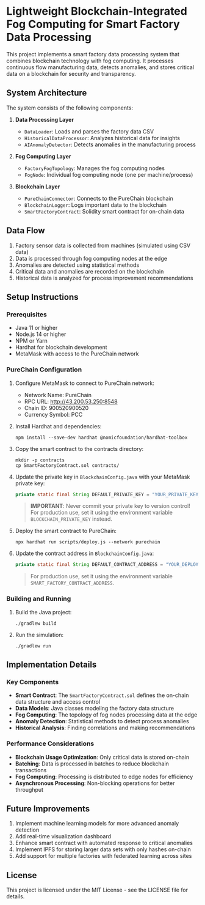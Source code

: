 # Lightweight Blockchain-Integrated Fog Computing for Smart Factory Data Processing

This project implements a smart factory data processing system that combines blockchain technology with fog computing. It processes continuous flow manufacturing data, detects anomalies, and stores critical data on a blockchain for security and transparency.

## System Architecture

The system consists of the following components:

1. **Data Processing Layer**
   - `DataLoader`: Loads and parses the factory data CSV
   - `HistoricalDataProcessor`: Analyzes historical data for insights
   - `AIAnomalyDetector`: Detects anomalies in the manufacturing process

2. **Fog Computing Layer**
   - `FactoryFogTopology`: Manages the fog computing nodes
   - `FogNode`: Individual fog computing node (one per machine/process)

3. **Blockchain Layer**
   - `PureChainConnector`: Connects to the PureChain blockchain
   - `BlockchainLogger`: Logs important data to the blockchain
   - `SmartFactoryContract`: Solidity smart contract for on-chain data

## Data Flow

1. Factory sensor data is collected from machines (simulated using CSV data)
2. Data is processed through fog computing nodes at the edge
3. Anomalies are detected using statistical methods
4. Critical data and anomalies are recorded on the blockchain
5. Historical data is analyzed for process improvement recommendations

## Setup Instructions

### Prerequisites

- Java 11 or higher
- Node.js 14 or higher
- NPM or Yarn
- Hardhat for blockchain development
- MetaMask with access to the PureChain network

### PureChain Configuration

1. Configure MetaMask to connect to PureChain network:
   - Network Name: PureChain
   - RPC URL: http://43.200.53.250:8548
   - Chain ID: 900520900520
   - Currency Symbol: PCC

2. Install Hardhat and dependencies:
   ```
   npm install --save-dev hardhat @nomicfoundation/hardhat-toolbox
   ```

3. Copy the smart contract to the contracts directory:
   ```
   mkdir -p contracts
   cp SmartFactoryContract.sol contracts/
   ```

4. Update the private key in `BlockchainConfig.java` with your MetaMask private key:
   ```java
   private static final String DEFAULT_PRIVATE_KEY = "YOUR_PRIVATE_KEY_HERE";
   ```
   
   > **IMPORTANT**: Never commit your private key to version control! For production use,
   > set it using the environment variable `BLOCKCHAIN_PRIVATE_KEY` instead.

5. Deploy the smart contract to PureChain:
   ```
   npx hardhat run scripts/deploy.js --network purechain
   ```
   
6. Update the contract address in `BlockchainConfig.java`:
   ```java
   private static final String DEFAULT_CONTRACT_ADDRESS = "YOUR_DEPLOYED_CONTRACT_ADDRESS";
   ```
   
   > For production use, set it using the environment variable `SMART_FACTORY_CONTRACT_ADDRESS`.

### Building and Running

1. Build the Java project:
   ```
   ./gradlew build
   ```

2. Run the simulation:
   ```
   ./gradlew run
   ```

## Implementation Details

### Key Components

- **Smart Contract**: The `SmartFactoryContract.sol` defines the on-chain data structure and access control
- **Data Models**: Java classes modeling the factory data structure
- **Fog Computing**: The topology of fog nodes processing data at the edge
- **Anomaly Detection**: Statistical methods to detect process anomalies
- **Historical Analysis**: Finding correlations and making recommendations

### Performance Considerations

- **Blockchain Usage Optimization**: Only critical data is stored on-chain
- **Batching**: Data is processed in batches to reduce blockchain transactions
- **Fog Computing**: Processing is distributed to edge nodes for efficiency
- **Asynchronous Processing**: Non-blocking operations for better throughput

## Future Improvements

1. Implement machine learning models for more advanced anomaly detection
2. Add real-time visualization dashboard
3. Enhance smart contract with automated response to critical anomalies
4. Implement IPFS for storing larger data sets with only hashes on-chain
5. Add support for multiple factories with federated learning across sites

## License

This project is licensed under the MIT License - see the LICENSE file for details.